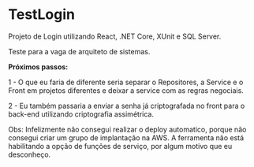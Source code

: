 # TestLogin

Projeto de Login utilizando React, .NET Core, XUnit e SQL Server.

Teste para a vaga de arquiteto de sistemas.

**Próximos passos:**

1 - O que eu faria de diferente seria separar o Repositores, a Service e o Front em projetos diferentes e deixar a service com as regras negociais.

2 - Eu também passaria a enviar a senha já criptografada no front para o back-end utilizando criptografia assimétrica.

Obs: Infelizmente não consegui realizar o deploy automatico, porque não consegui criar um grupo de implantação na AWS. A ferramenta não está habilitando a opção de funções de serviço, por algum motivo que eu desconheço.
